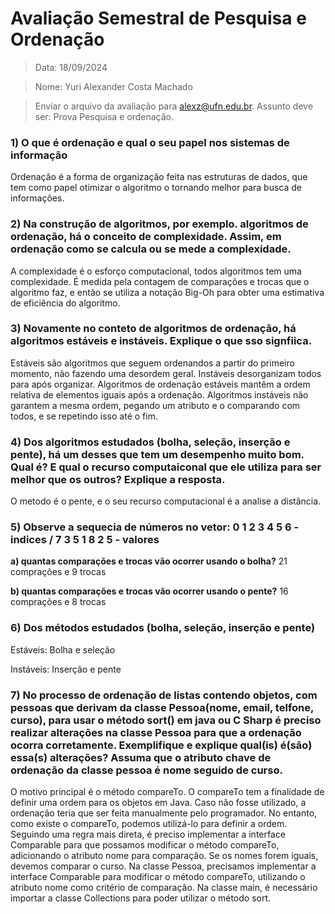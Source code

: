 # Avaliação Semestral de Pesquisa e Ordenação
> Data: 18/09/2024

> Nome: Yuri Alexander Costa Machado

> Enviar o arquivo da avaliação para alexz@ufn.edu.br. Assunto deve ser: Prova Pesquisa e ordenação.

### 1) O que é ordenação e qual o seu papel nos sistemas de informação
Ordenação é a forma de organização feita nas estruturas de dados, que tem como papel otimizar o algoritmo o tornando melhor para busca de informações.

### 2) Na construção de algoritmos, por exemplo. algoritmos de ordenação, há o conceito de complexidade. Assim, em ordenação como se calcula ou se mede a complexidade.
A complexidade é o esforço computacional, todos algoritmos tem uma complexidade. É medida pela contagem de comparações e trocas que o algoritmo faz, e então se utiliza a notação Big-Oh para obter uma estimativa de eficiência do algoritmo.

### 3) Novamente no conteto de algoritmos de ordenação, há algoritmos estáveis e instáveis. Explique o que sso signfiica.
Estáveis são algoritmos que seguem ordenandos a partir do primeiro momento, não fazendo uma desordem geral. Instáveis desorganizam todos para após organizar.
Algoritmos de ordenação estáveis mantêm a ordem relativa de elementos iguais após a ordenação. 
Algoritmos instáveis não garantem a mesma ordem, pegando um atributo e o comparando com todos, e se repetindo isso até o fim.

### 4) Dos algoritmos estudados (bolha, seleção, inserção e pente), há um desses que tem um desempenho muito bom. Qual é? E qual o recurso computaiconal que ele utiliza para ser melhor que os outros? Explique a resposta.
O metodo é o pente, e o seu recurso computacional é a analise a distância.

### 5) Observe a sequecia de números no vetor: 0 1 2 3 4 5 6 - indices / 7 3 5 1 8 2 5 - valores

  **a) quantas comparações e trocas vão ocorrer usando o bolha?**
  21 comprações e 9 trocas
  
  **b) quantas comparações e trocas vão ocorrer usando o pente?**
  16 comprações e 8 trocas


### 6) Dos métodos estudados (bolha, seleção, inserção e pente)

Estáveis: Bolha e seleção 

Instáveis: Inserção e pente

### 7) No processo de ordenação de listas contendo objetos, com pessoas que derivam da classe Pessoa(nome, email, telfone, curso), para usar o método sort() em java ou C Sharp é preciso realizar alterações na classe Pessoa para que a ordenação ocorra corretamente. Exemplifique e explique qual(is) é(são) essa(s) alterações? Assuma que o atributo chave de ordenação da classe pessoa é nome seguido de curso.
O motivo principal é o método compareTo. O compareTo tem a finalidade de definir uma ordem para os objetos em Java. Caso não fosse utilizado, a ordenação teria que ser feita manualmente pelo programador. No entanto, como existe o compareTo, podemos utilizá-lo para definir a ordem.
Seguindo uma regra mais direta, é preciso implementar a interface Comparable para que possamos modificar o método compareTo, adicionando o atributo nome para comparação. Se os nomes forem iguais, devemos comparar o curso. Na classe Pessoa, precisamos implementar a interface Comparable para modificar o método compareTo, utilizando o atributo nome como critério de comparação. Na classe main, é necessário importar a classe Collections para poder utilizar o método sort.


